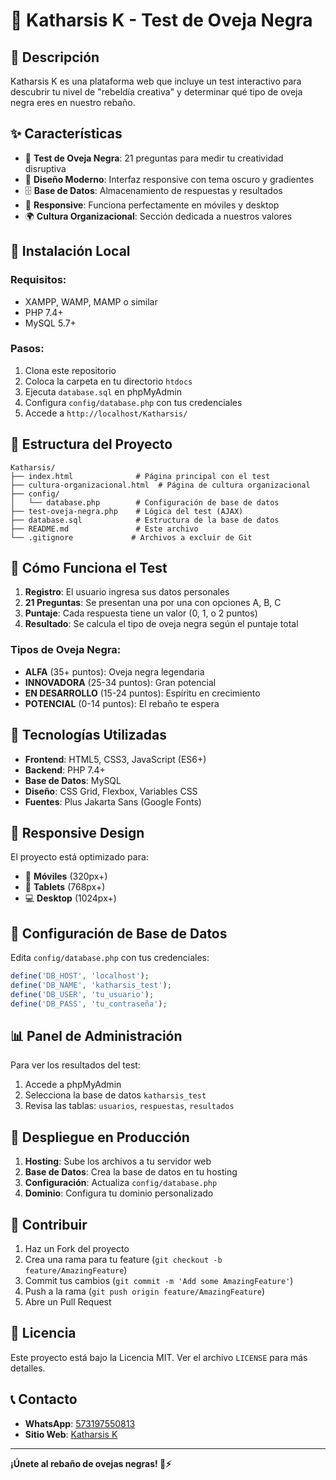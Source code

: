 # 🐑 Katharsis K - Test de Oveja Negra

## 📖 **Descripción**

Katharsis K es una plataforma web que incluye un test interactivo para descubrir tu nivel de "rebeldía creativa" y determinar qué tipo de oveja negra eres en nuestro rebaño.

## ✨ **Características**

- 🎯 **Test de Oveja Negra**: 21 preguntas para medir tu creatividad disruptiva
- 🎨 **Diseño Moderno**: Interfaz responsive con tema oscuro y gradientes
- 🗄️ **Base de Datos**: Almacenamiento de respuestas y resultados
- 📱 **Responsive**: Funciona perfectamente en móviles y desktop
- 🌍 **Cultura Organizacional**: Sección dedicada a nuestros valores

## 🚀 **Instalación Local**

### **Requisitos:**
- XAMPP, WAMP, MAMP o similar
- PHP 7.4+
- MySQL 5.7+

### **Pasos:**
1. Clona este repositorio
2. Coloca la carpeta en tu directorio `htdocs`
3. Ejecuta `database.sql` en phpMyAdmin
4. Configura `config/database.php` con tus credenciales
5. Accede a `http://localhost/Katharsis/`

## 📁 **Estructura del Proyecto**

```
Katharsis/
├── index.html              # Página principal con el test
├── cultura-organizacional.html  # Página de cultura organizacional
├── config/
│   └── database.php        # Configuración de base de datos
├── test-oveja-negra.php    # Lógica del test (AJAX)
├── database.sql            # Estructura de la base de datos
├── README.md               # Este archivo
└── .gitignore             # Archivos a excluir de Git
```

## 🧪 **Cómo Funciona el Test**

1. **Registro**: El usuario ingresa sus datos personales
2. **21 Preguntas**: Se presentan una por una con opciones A, B, C
3. **Puntaje**: Cada respuesta tiene un valor (0, 1, o 2 puntos)
4. **Resultado**: Se calcula el tipo de oveja negra según el puntaje total

### **Tipos de Oveja Negra:**
- **ALFA** (35+ puntos): Oveja negra legendaria
- **INNOVADORA** (25-34 puntos): Gran potencial
- **EN DESARROLLO** (15-24 puntos): Espíritu en crecimiento
- **POTENCIAL** (0-14 puntos): El rebaño te espera

## 🎨 **Tecnologías Utilizadas**

- **Frontend**: HTML5, CSS3, JavaScript (ES6+)
- **Backend**: PHP 7.4+
- **Base de Datos**: MySQL
- **Diseño**: CSS Grid, Flexbox, Variables CSS
- **Fuentes**: Plus Jakarta Sans (Google Fonts)

## 📱 **Responsive Design**

El proyecto está optimizado para:
- 📱 **Móviles** (320px+)
- 📱 **Tablets** (768px+)
- 💻 **Desktop** (1024px+)

## 🔧 **Configuración de Base de Datos**

Edita `config/database.php` con tus credenciales:

```php
define('DB_HOST', 'localhost');
define('DB_NAME', 'katharsis_test');
define('DB_USER', 'tu_usuario');
define('DB_PASS', 'tu_contraseña');
```

## 📊 **Panel de Administración**

Para ver los resultados del test:
1. Accede a phpMyAdmin
2. Selecciona la base de datos `katharsis_test`
3. Revisa las tablas: `usuarios`, `respuestas`, `resultados`

## 🚀 **Despliegue en Producción**

1. **Hosting**: Sube los archivos a tu servidor web
2. **Base de Datos**: Crea la base de datos en tu hosting
3. **Configuración**: Actualiza `config/database.php`
4. **Dominio**: Configura tu dominio personalizado

## 🤝 **Contribuir**

1. Haz un Fork del proyecto
2. Crea una rama para tu feature (`git checkout -b feature/AmazingFeature`)
3. Commit tus cambios (`git commit -m 'Add some AmazingFeature'`)
4. Push a la rama (`git push origin feature/AmazingFeature`)
5. Abre un Pull Request

## 📄 **Licencia**

Este proyecto está bajo la Licencia MIT. Ver el archivo `LICENSE` para más detalles.

## 📞 **Contacto**

- **WhatsApp**: [573197550813](https://wa.me/573197550813)
- **Sitio Web**: [Katharsis K](https://katharsisk.com)

---

**¡Únete al rebaño de ovejas negras! 🐑⚡**
